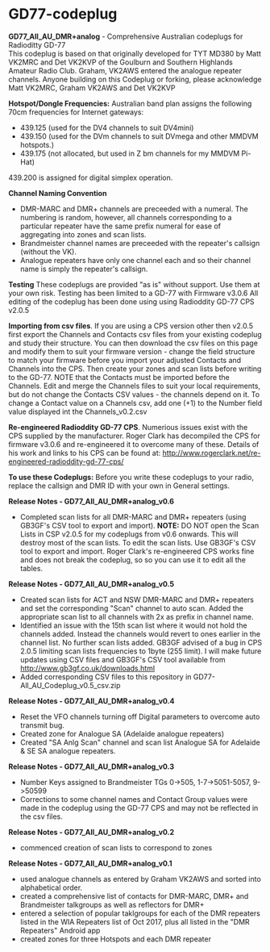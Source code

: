 # GD77-codeplug

<b>GD77_All_AU_DMR+analog</b> - Comprehensive Australian codeplugs for Radioditty GD-77 </br>
This codeplug is based on that originally developed for TYT MD380 by Matt VK2MRC and Det VK2KVP of the Goulburn and Southern Highlands Amateur Radio Club. Graham, VK2AWS entered the analogue repeater channels. Anyone building on this Codeplug or forking, please acknowledge Matt VK2MRC, Graham VK2AWS and Det VK2KVP

<b>Hotspot/Dongle Frequencies:</b> Australian band plan assigns the following 70cm frequencies for Internet gateways:
- 439.125 (used for the DV4 channels to suit DV4mini)
- 439.150 (used for the DVm channels to suit DVmega and other MMDVM hotspots.)
- 439.175 (not allocated, but used in Z bm channels for my MMDVM Pi-Hat)

439.200 is assigned for digital simplex operation.

<b>Channel Naming Convention</b> 
- DMR-MARC and DMR+ channels are preceeded with a numeral. The numbering is random, however, all channels corresponding to a particular repeater have the same prefix numeral for ease of aggregating into zones and scan lists. 
- Brandmeister channel names are preceeded with the repeater's callsign (without the VK).
- Analogue repeaters have only one channel each and so their channel name is simply the repeater's callsign.

<b>Testing</b> These codeplugs are provided "as is" without support. Use them at your own risk. Testing has been limited to a GD-77 with Firmware v3.0.6 All editing of the codeplug has been done using using Radioddity GD-77 CPS v2.0.5

<b>Importing from csv files</b>. If you are using a CPS version other then v2.0.5 first export the Channels and Contacts csv files from your existing codeplug and study their structure. You can then download the csv files on this page and modify them to suit your firmware version - change the field structure to match your firmware before you import your adjusted Contacts and Channels into the CPS. Then create your zones and scan lists before writing to the GD-77.  NOTE that the Contacts must be imported before the Channels. Edit and merge the Channels files to suit your local requirements, but do not change the Contacts CSV values - the channels depend on it.  To change a Contact value on a Channels csv, add one (+1) to the Number field value displayed int the Channels_v0.2.csv 

<b>Re-engineered Radioddity GD-77 CPS</b>. Numerious issues exist with the CPS supplied by the manufacturer. Roger Clark has decompiled the CPS for firmware v3.0.6 and re-engineered it to overcome many of these. Details of his work and links to his CPS can be found at: http://www.rogerclark.net/re-engineered-radioddity-gd-77-cps/

<b>To use these Codeplugs:</b> Before you write these codeplugs to your radio, replace the callsign and DMR ID with your own in General settings.

<b>Release Notes - GD77_All_AU_DMR+analog_v0.6</b>
- Completed scan lists for all DMR-MARC and DMR+ repeaters (using GB3GF's CSV tool to export and import). <b>NOTE:</b> DO NOT open the Scan Lists in CSP v2.0.5 for my codeplugs from v0.6 onwards. This will destroy most of the scan lists. To edit the scan lists. Use GB3GF's CSV tool to export and import. Roger Clark's re-engineered CPS works fine and does not break the codeplug, so so you can use it to edit all the tables. 

<b>Release Notes - GD77_All_AU_DMR+analog_v0.5</b>
- Created scan lists for ACT and NSW DMR-MARC and DMR+ repeaters and set the corresponding "Scan" channel to auto scan. Added the appropriate scan list to all channels with 2x as prefix in channel name.
- Identified an issue with the 15th scan list where it would not hold the channels added. Instead the channels would revert to ones earlier in the channel list. No further scan lists added. GB3GF advised of a bug in CPS 2.0.5 limiting scan lists frequencies to 1byte (255 limit). I will make future updates using CSV files and GB3GF's CSV tool available from http://www.gb3gf.co.uk/downloads.html
- Added corresponding CSV files to this repository in GD77-All_AU_Codeplug_v0.5_csv.zip

<b>Release Notes - GD77_All_AU_DMR+analog_v0.4</b>
- Reset the VFO channels turning off Digital parameters to overcome auto transmit bug.
- Created zone for Analogue SA (Adelaide analogue repeaters)
- Created "SA Anlg Scan" channel and scan list Analogue SA for Adelaide & SE SA analogue repeaters.

<b>Release Notes - GD77_All_AU_DMR+analog_v0.3</b> 
- Number Keys assigned to Brandmeister TGs 0->505, 1-7->5051-5057, 9->50599
- Corrections to some channel names and Contact Group values were made in the codeplug using the GD-77 CPS and may not be reflected in the csv files.

<b>Release Notes - GD77_All_AU_DMR+analog_v0.2</b> 
- commenced creation of scan lists to correspond to zones

<b>Release Notes - GD77_All_AU_DMR+analog_v0.1</b> 
- used analogue channels as entered by Graham VK2AWS and sorted into alphabetical order.
- created a comprehensive list of contacts for DMR-MARC, DMR+ and Brandmeister talkgroups as well as reflectors for DMR+
- entered a selection of popular taklgroups for each of the DMR repeaters listed in the WIA Repeaters list of Oct 2017, plus all listed in the "DMR Repeaters" Android app 
- created zones for three Hotspots and each DMR repeater





